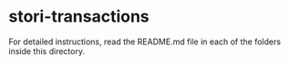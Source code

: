 # stori-transactions

For detailed instructions, read the README.md file in each of the folders inside this directory.